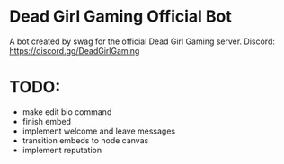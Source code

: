 # Dead Girl Gaming Official Bot
A bot created by swag for the official Dead Girl Gaming server.
Discord: https://discord.gg/DeadGirlGaming

# TODO:
* make edit bio command
* finish embed
* implement welcome and leave messages
* transition embeds to node canvas
* implement reputation
